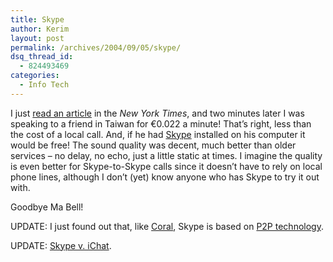 ```yaml
---
title: Skype
author: Kerim
layout: post
permalink: /archives/2004/09/05/skype/
dsq_thread_id:
  - 824493469
categories:
  - Info Tech
---
```

I just <a href="http://www.nytimes.com/2004/09/05/business/yourmoney/05tech.html?ex=1252036800&#038;en=8fa50cce785ea6c5&#038;ei=5090&#038;partner=rssuserland" onclick="_gaq.push(['_trackEvent', 'outbound-article', 'http://www.nytimes.com/2004/09/05/business/yourmoney/05tech.html?ex=1252036800&en=8fa50cce785ea6c5&ei=5090&partner=rssuserland', 'read an article']);" >read an article</a> in the *New York Times*, and two minutes later I was speaking to a friend in Taiwan for €0.022 a minute! That&#8217;s right, less than the cost of a local call. And, if he had <a href="http://www.skype.com/" onclick="_gaq.push(['_trackEvent', 'outbound-article', 'http://www.skype.com/', 'Skype']);" >Skype</a> installed on his computer it would be free! The sound quality was decent, much better than older services &#8211; no delay, no echo, just a little static at times. I imagine the quality is even better for Skype-to-Skype calls since it doesn&#8217;t have to rely on local phone lines, although I don&#8217;t (yet) know anyone who has Skype to try it out with.

Goodbye Ma Bell!

UPDATE: I just found out that, like <a href="http://test.oxus.net/archives/2004/09/04/coral-it/" onclick="_gaq.push(['_trackEvent', 'outbound-article', 'http://test.oxus.net/archives/2004/09/04/coral-it/', 'Coral']);" >Coral</a>, Skype is based on <a href="http://www.skype.com/skype_p2pexplained.html" onclick="_gaq.push(['_trackEvent', 'outbound-article', 'http://www.skype.com/skype_p2pexplained.html', 'P2P technology']);" >P2P technology</a>.

UPDATE: <a href="http://www.oreillynet.com/pub/wlg/5524" onclick="_gaq.push(['_trackEvent', 'outbound-article', 'http://www.oreillynet.com/pub/wlg/5524', 'Skype v. iChat']);" >Skype v. iChat</a>.

